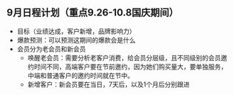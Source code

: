 ## 9月日程计划（重点9.26-10.8国庆期间）

- 目标（业绩达成，客户新增，品牌影响力）
- 爆款预测：可以预测这期间的爆款会是什么
- 会员分为老会员和新会员
  - 唤醒老会员：需要分析老客户消费，给会员分层级，且不同级别的会员邀约时间不同，高端客户要在节前邀约，因为她们购买量大，要单独服务，中端和普通客户的邀约时间就在节中。
  - 新增客户：新会员要在当日，7天后，以及1个月后分别跟进
